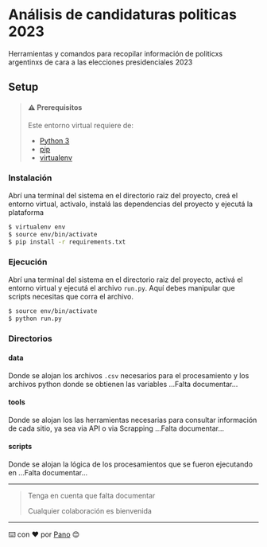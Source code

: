 # Análisis de candidaturas politicas 2023

Herramientas y comandos para recopilar información de politicxs argentinxs de cara a las elecciones presidenciales 2023

## Setup

> #### ⚠️ Prerequisitos
> 
> Este entorno virtual requiere de:
> - [Python 3](https://www.python.org/)
> - [pip](https://www.pypi.org/)
> - [virtualenv](https://pypi.org/project/virtualenv/)

### Instalación

Abrí una terminal del sistema en el directorio raiz del proyecto, creá el entorno virtual, activalo, instalá las dependencias del proyecto y ejecutá la plataforma

```bash
$ virtualenv env
$ source env/bin/activate
$ pip install -r requirements.txt
```

### Ejecución

Abrí una terminal del sistema en el directorio raiz del proyecto, activá el entorno virtual y ejecutá el archivo `run.py`.
Aquí debes manipular que scripts necesitas que corra el archivo.


```bash
$ source env/bin/activate
$ python run.py
```




### Directorios

#### data

Donde se alojan los archivos `.csv` necesarios para el procesamiento y los archivos python donde se obtienen las variables
...Falta documentar...

#### tools

Donde se alojan los las herramientas necesarias para consultar información de cada sitio, ya sea via API o via Scrapping
...Falta documentar...

#### scripts

Donde se alojan la lógica de los procesamientos que se fueron ejecutando en
...Falta documentar...



---

> Tenga en cuenta que falta documentar 
>
> Cualquier colaboración es bienvenida


---
⌨️ con ❤️ por [Pano](https://github.com/mpvaldez) 😊


